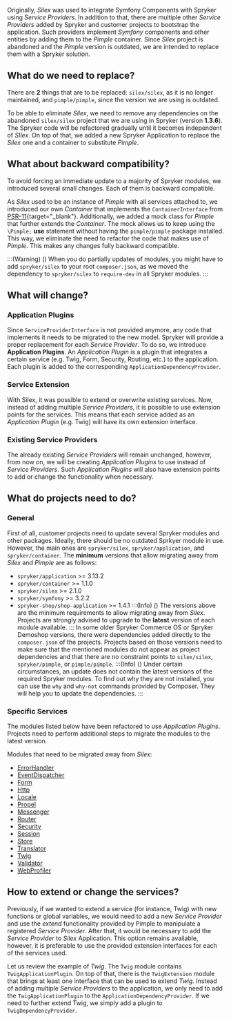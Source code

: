 Originally, _Silex_ was used to integrate Symfony Components with Spryker using _Service Providers_. In addition to that, there are multiple other _Service Providers_ added by Spryker and customer projects to bootstrap the application. Such providers implement _Symfony_ components and other entities by adding them to the _Pimple_ container. Since _Silex_ project is abandoned and the _Pimple_ version is outdated, we are intended to replace them with a Spryker solution.

## What do we need to replace?
There are **2** things that are to be replaced: `silex/silex`, as it is no longer maintained, and `pimple/pimple`, since the version we are using is outdated.

To be able to eliminate _Silex_, we need to remove any dependencies on the abandoned `silex/silex` project that we are using in Spryker (version **1.3.6**). The Spryker code will be refactored gradually until it becomes independent of _SIlex_. On top of that, we added a new Spryker Application to replace the _Silex_ one and a container to substitute _Pimple_.

## What about backward compatibility?
To avoid forcing an immediate update to a majority of Spryker modules, we introduced several small changes. Each of them is backward compatible.

As _Silex_ used to be an instance of _Pimple_ with all services attached to, we introduced our own _Container_ that implements the `ContainerInterface` from [PSR-11](https://www.php-fig.org/psr/psr-11/){target="_blank"}. Additionally, we added a mock class for _Pimple_ that further extends the _Container_. The mock allows us to keep using the `\Pimple;` **use** statement without having the `pimple/pimple` package installed. This way, we eliminate the need to refactor the code that makes use of _Pimple_. This makes any changes fully backward compatible.

:::(Warning) ()
 When you do partially updates of modules, you might have to add `spryker/silex` to your root `composer.json`, as we moved the dependency to `spryker/silex` to `require-dev` in all Spryker modules.
:::

## What will change?
### Application Plugins

Since `ServiceProviderInterface` is not provided anymore, any code that implements it needs to be migrated to the new model. Spryker will provide a proper replacement for each _Service Provider_. To do so, we introduce **Application Plugins**. An _Application Plugin_ is a plugin that integrates a certain service (e.g. Twig, Form, Security, Routing, etc.) to the application. Each plugin is added to the corresponding `ApplicationDependencyProvider`.

### Service Extension

With Silex, it was possible to extend or overwrite existing services. Now, instead of adding multiple _Service Providers_, it is possible to use extension points for the services. This means that each service added as an _Application Plugin_ (e.g. Twig) will have its own extension interface.

### Existing Service Providers

The already existing _Service Providers_ will remain unchanged, however, from now on, we will be creating _Application Plugins_ to use instead of _Service Providers_. Such _Application Plugins_ will also have extension points to add or change the functionality when necessary.

## What do projects need to do?
### General
First of all, customer projects need to update several Spryker modules and other packages. Ideally, there should be no outdated Sprkyer module in use. However, the main ones are `spryker/silex`, `spryker/application`, and `spryker/container`. The **minimum** versions that allow migrating away from _Silex_ and _Pimple_ are as follows:
*   `spryker/application` >= 3.13.2
*   `spryker/container` >= 1.1.0
*   `spryker/silex` >= 2.1.0
*   `spryker/symfony` >= 3.2.2
*   `spryker-shop/shop-application` >= 1.4.1
:::(Info) ()
The versions above are the minimum requirements to allow migrating away from _Silex_. Projects are strongly advised to upgrade to the **latest** version of each module available.
:::
In some older Spryker Commerce OS or Spryker Demoshop versions, there were dependencies added directly to the `composer.json` of the projects. Projects based on those versions need to make sure that the mentioned modules do not appear as project dependencies and that there are no constraint points to `silex/silex`, `spryker/pimple`, or `pimple/pimple`.
:::(Info) ()
Under certain circumstances, an update does not contain the latest versions of the required Spryker modules. To find out why they are not installed, you can use the `why` and `why-not` commands provided by Composer. They will help you to update the dependencies.
:::
### Specific Services
The modules listed below have been refactored to use _Application Plugins_. Projects need to perform additional steps to migrate the modules to the latest version.

Modules that need to be migrated away from _Silex_:
*   [ErrorHandler](https://documentation.spryker.com/docs/en/migration-guide-errorhandler)
*   [EventDispatcher](https://documentation.spryker.com/docs/en/migration-guide-eventdispatcher)
*   [Form](https://documentation.spryker.com/docs/en/migration-guide-form)
*   [Http](https://documentation.spryker.com/docs/en/migration-guide-http)
*   [Locale](https://documentation.spryker.com/docs/en/migration-guide-locale)
*   [Propel](https://documentation.spryker.com/docs/en/migration-guide-propel)
*   [Messenger](https://documentation.spryker.com/docs/en/migration-guide-messenger)
*   [Router](https://documentation.spryker.com/docs/en/migration-guide-router)
*   [Security](https://documentation.spryker.com/docs/en/migration-guide-security)
*   [Session](https://documentation.spryker.com/docs/en/migration-guide-session)
*   [Store](https://documentation.spryker.com/docs/en/migration-guide-store)
*   [Translator](https://documentation.spryker.com/docs/en/migration-guide-translator)
*   [Twig](https://documentation.spryker.com/docs/en/migration-guide-twig)
*   [Validator](https://documentation.spryker.com/docs/en/migration-guide-validator)
*   [WebProfiler](https://documentation.spryker.com/docs/en/migration-guide-webprofiler)
    
## How to extend or change the services?
Previously, if we wanted to extend a service (for instance, Twig) with new functions or global variables, we would need to add a new _Service Provider_ and use the _extend_ functionality provided by Pimple to manipulate a registered _Service Provider_. After that, it would be necessary to add the _Service Provider_ to _Silex_ Application. This option remains available, however, it is preferable to use the provided extension interfaces for each of the services used.

Let us review the example of _Twig_. The `Twig` module contains `TwigApplicationPlugin`. On top of that, there is the `TwigExtension` module that brings at least one interface that can be used to extend _Twig_. Instead of adding multiple _Service Providers_ to the application, we only need to add the `TwigApplicationPlugin` to the `ApplicationDependencyProvider`. If we need to further extend Twig, we simply add a plugin to `TwigDependencyProvider`.
